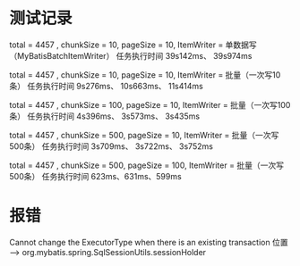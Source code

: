 

# 测试记录

total = 4457 ,   chunkSize = 10,  pageSize = 10,    ItemWriter = 单数据写（MyBatisBatchItemWriter）
任务执行时间      39s142ms、 39s974ms

total = 4457 ,   chunkSize = 10,  pageSize = 10,    ItemWriter = 批量（一次写10条）
任务执行时间      9s276ms、   10s663ms、  11s414ms

total = 4457 ,   chunkSize = 100,  pageSize = 10,    ItemWriter = 批量（一次写100条）
任务执行时间      4s396ms、    3s573ms、   3s435ms

total = 4457 ,   chunkSize = 500,  pageSize = 10,    ItemWriter = 批量（一次写500条）
任务执行时间      3s709ms、 3s722ms、   3s752ms


total = 4457 ,   chunkSize = 500,  pageSize = 100,    ItemWriter = 批量（一次写500条）
任务执行时间      623ms、631ms、599ms

# 报错
Cannot change the ExecutorType when there is an existing transaction
位置 --> org.mybatis.spring.SqlSessionUtils.sessionHolder